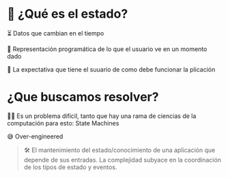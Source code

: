 

# 🤔 ¿Qué es el estado?

⏳ Datos que cambian en el tiempo

💾 Representación programática de lo que el usuario ve en un momento dado

🙏 La expectativa que tiene el suuario de como debe funcionar la plicación


# ¿Que buscamos resolver?

👷‍♀️ Es un problema dificil, tanto que hay una rama de ciencias de la computación para esto: State Machines

😅 Over-engineered

> 🛠 El mantenimiento del estado/conocimiento de una aplicación que depende de sus entradas. La complejidad subyace en la coordinación de los tipos de estado y eventos.